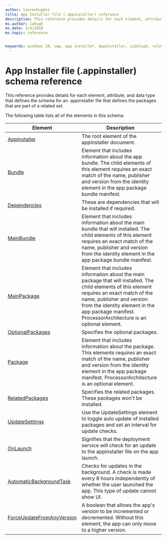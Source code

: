 ```yaml
---
author: laurenhughes
title: App Installer file (.appinstaller) reference
description: This reference provides details for each element, attribute, and data type that defines the schema for appinstaller file that defines the packages that are part of a related set. 
ms.author: lahugh
ms.date: 1/4/2018
ms.topic: reference


keywords: windows 10, uwp, app installer, AppInstaller, sideload, related set, optional packages
---
```



# App Installer file (.appinstaller) schema reference

This reference provides details for each element, attribute, and data type that defines the schema for an .appinstaller file that defines the packages that are part of a related set. 

The following table lists all of the elements in this schema.


| Element | Description |
|---------|-------------|
| [AppInstaller](element-appinstaller.md) | The root element of the appinstaller document. |
| [Bundle](element-bundle.md)| Element that includes information about the app bundle. The child elements of this element requires an exact match of the name, publisher and version from the identity element in the app package bundle manifest.  |
| [Dependencies](element-dependencies.md) | These are dependencies that will be installed if required. |
| [MainBundle](element-main-bundle.md)| Element that includes information about the main bundle that will installed. The child elements of this element requires an exact match of the name, publisher and version from the identity element in the app package bundle manifest. |
| [MainPackage](element-main-package.md)| Element that includes information about the main package that will installed. The child elements of this element requires an exact match of the name, publisher and version from the identity element in the app package manifest. ProcessorArchitecture is an optional element.  |
| [OptionalPackages](element-optional-packages.md) | Specifies the optional packages. |
| [Package](element-package.md)| Element that includes information about the  package. This elements requires an exact match of the name, publisher and version from the identity element in the app package manifest. ProcessorArchitecture is an optional element.  |
| [RelatedPackages](element-related-packages.md) | Specifies the related packages. These packages won't be installed. |
| [UpdateSettings](element-update-settings.md) | Use the UpdateSettings element to toggle auto update of installed packages and set an interval for update checks. |
| [OnLaunch](element-onlaunch.md)  |  Signifies that the deployment service will check for an update to the appinstaller file on the app launch. |
| [AutomaticBackgroundTask](element-automatic-background-task.md)  | Checks for updates in the background. A check is made every 8 hours independently of whether the user launched the app. This type of update cannot show UI.  |
| [ForceUpdateFromAnyVersion](element-force-update-from-any-version.md)  | A boolean that allows the app's version to be incremented or decremented. Without this element, the app can only move to a higher version.  |

